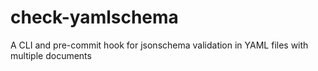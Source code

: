 # check-yamlschema

A CLI and pre-commit hook for jsonschema validation in YAML files with multiple documents
